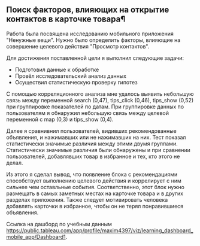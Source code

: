 ## Поиск факторов, влияющих на открытие контактов в карточке товара¶

Работа была посвящена исследованию мобильного приложения "Ненужные вещи". Нужно было определить факторы, влияющие на совершение целевого действия "Просмотр контактов". 

Для достижения поставленной цели я выполнил следующие задачи: 
- Подготовил данные к обработке
- Провёл исследовательский анализ данных
- Осуществил статистическую проверку гипотез 

С помощью корреляционного анализа мне удалось выявить небольшую связь между переменной search (0,47), tips_click (0,46), tips_show (0,52) при группировке показателей по датам. 
При группировке данных по пользователям я обнаружил небольшую связь между целевой переменной с map (0,3) и tips_show (0,4).

Далее я сравнивнил пользователей, видивших рекомендованные объявления, и нажимавших или не нажимавших на них. Тест показал статистически значимые различия между этими двумя группами. 
Статистически значимые различия были обнаружены и при сравнении пользователей, добавлявших товар в избранное и тех, кто этого не делал.

Из этого я сделал вывод, что появление блока с рекомендациями способствует выполнению целевого действия и коррелирует с ним сильнее чем оставльные события. 
Соответственно, этот блок нужно размещать в самых заметных местах на карточке товара и в других разделах приложения. Также следует мотивировать человека добавлять карточки в избранное, чтобы он не терял понравившиеся объявления. 

Ссылка на дашборд по учебным данным https://public.tableau.com/app/profile/maxim4397/viz/learning_dashboard_mobile_app/Dashboard1.

